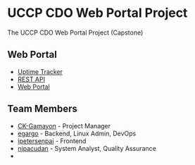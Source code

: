# UCCP CDO Web Portal Project

The UCCP CDO Web Portal Project (Capstone)

## Web Portal

* [Uptime Tracker](http://139.59.229.253:3001/status/tokei)
* [REST API](http://139.59.229.253:2122)
* [Web Portal](http://139.59.229.253:4173)

## Team Members

* [CK-Gamayon](https://github.com/CK-Gamayon) - Project Manager
* [egargo](https://github.com/egargo) - Backend, Linux Admin, DevOps
* [ipetersenpai](https://github.com/ipetersenpai) - Frontend
* [njpacudan](https://github.com/njpacudan) - System Analyst, Quality Assurance
* 
